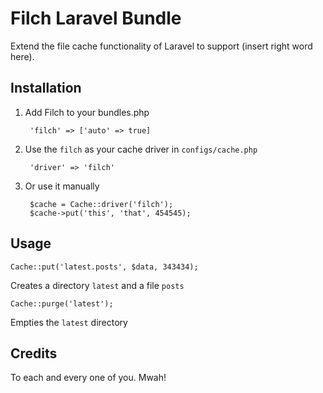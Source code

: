 # Filch Laravel Bundle

Extend the file cache functionality of Laravel to support (insert right word here).

## Installation

1. Add Filch to your bundles.php

		'filch' => ['auto' => true]

2. Use the `filch` as your cache driver in `configs/cache.php`

		'driver' => 'filch'

3. Or use it manually

		$cache = Cache::driver('filch');
		$cache->put('this', 'that', 454545);


## Usage

	Cache::put('latest.posts', $data, 343434);

Creates a directory `latest` and a file `posts`

	Cache::purge('latest');

Empties the `latest` directory

## Credits

To each and every one of you. Mwah!